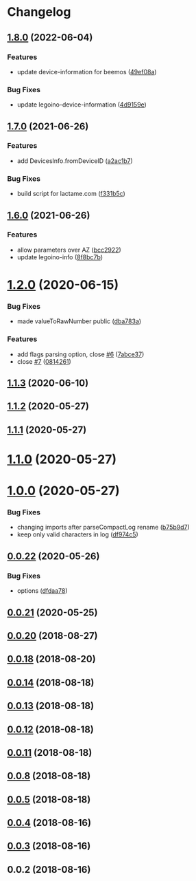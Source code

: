 # Changelog

## [1.8.0](https://www.github.com/Hackuarium/legoino-util/compare/v1.7.0...v1.8.0) (2022-06-04)


### Features

* update device-information for beemos ([49ef08a](https://www.github.com/Hackuarium/legoino-util/commit/49ef08a15ad2703bbf1d5f65090060ecc9e36881))


### Bug Fixes

* update legoino-device-information ([4d9159e](https://www.github.com/Hackuarium/legoino-util/commit/4d9159e63b6ac16f7e27b84a82980f55fd1faad1))

## [1.7.0](https://www.github.com/Hackuarium/legoino-util/compare/v1.6.0...v1.7.0) (2021-06-26)


### Features

* add DevicesInfo.fromDeviceID ([a2ac1b7](https://www.github.com/Hackuarium/legoino-util/commit/a2ac1b7a6529389c37258e0250f1d67827276aca))


### Bug Fixes

* build script for lactame.com ([f331b5c](https://www.github.com/Hackuarium/legoino-util/commit/f331b5c967fc69203d31f10df280c5930f0cb20f))

## [1.6.0](https://github.com/Hackuarium/legoino-util/compare/v1.3.1...v1.6.0) (2021-06-26)


### Features

* allow parameters over AZ ([bcc2922](https://github.com/Hackuarium/legoino-util/commit/bcc2922645127b97fa0badf1001559706a024ac4))
* update legoino-info ([8f8bc7b](https://github.com/Hackuarium/legoino-util/commit/8f8bc7b6c02ebb1c44e410132b42cf611238adf7))

# [1.2.0](https://github.com/Hackuarium/legoino-util/compare/v1.1.3...v1.2.0) (2020-06-15)


### Bug Fixes

* made valueToRawNumber public ([dba783a](https://github.com/Hackuarium/legoino-util/commit/dba783a1802919ef3c57637d61dee7a85efa1c42))


### Features

* add flags parsing option, close [#6](https://github.com/Hackuarium/legoino-util/issues/6) ([7abce37](https://github.com/Hackuarium/legoino-util/commit/7abce37081c2fa4387cf8954a27e6910f7d70047))
* close [#7](https://github.com/Hackuarium/legoino-util/issues/7) ([0814261](https://github.com/Hackuarium/legoino-util/commit/0814261fd777b829d9a3ace75759f525a6c1c686))



## [1.1.3](https://github.com/Hackuarium/legoino-util/compare/v1.1.2...v1.1.3) (2020-06-10)



## [1.1.2](https://github.com/Hackuarium/legoino-util/compare/v1.1.1...v1.1.2) (2020-05-27)



## [1.1.1](https://github.com/Hackuarium/legoino-util/compare/v1.1.0...v1.1.1) (2020-05-27)



# [1.1.0](https://github.com/Hackuarium/legoino-util/compare/v1.0.0...v1.1.0) (2020-05-27)



# [1.0.0](https://github.com/Hackuarium/legoino-util/compare/v0.0.22...v1.0.0) (2020-05-27)


### Bug Fixes

* changing imports after parseCompactLog rename ([b75b9d7](https://github.com/Hackuarium/legoino-util/commit/b75b9d79a2c4f1bc5bb87212929475660013459f))
* keep only valid characters in log ([df974c5](https://github.com/Hackuarium/legoino-util/commit/df974c50ef0c1b1cbbaa086ff94552d21be6b6fa))



## [0.0.22](https://github.com/Hackuarium/legoino-util/compare/v0.0.21...v0.0.22) (2020-05-26)


### Bug Fixes

* options ([dfdaa78](https://github.com/Hackuarium/legoino-util/commit/dfdaa78e7cfa7708c90394454c4cf5a9dba54797))



## [0.0.21](https://github.com/Hackuarium/legoino-util/compare/v0.0.20...v0.0.21) (2020-05-25)



<a name="0.0.20"></a>
## [0.0.20](https://github.com/mljs/legoino-util/compare/v0.0.19...v0.0.20) (2018-08-27)



<a name="0.0.18"></a>
## [0.0.18](https://github.com/mljs/legoino-util/compare/v0.0.17...v0.0.18) (2018-08-20)



<a name="0.0.14"></a>
## [0.0.14](https://github.com/mljs/legoino-util/compare/v0.0.13...v0.0.14) (2018-08-18)



<a name="0.0.13"></a>
## [0.0.13](https://github.com/mljs/legoino-util/compare/v0.0.12...v0.0.13) (2018-08-18)



<a name="0.0.12"></a>
## [0.0.12](https://github.com/mljs/legoino-util/compare/v0.0.11...v0.0.12) (2018-08-18)



<a name="0.0.11"></a>
## [0.0.11](https://github.com/mljs/legoino-util/compare/v0.0.10...v0.0.11) (2018-08-18)



<a name="0.0.8"></a>
## [0.0.8](https://github.com/mljs/legoino-util/compare/v0.0.7...v0.0.8) (2018-08-18)



<a name="0.0.5"></a>
## [0.0.5](https://github.com/mljs/legoino-util/compare/v0.0.4...v0.0.5) (2018-08-18)



<a name="0.0.4"></a>
## [0.0.4](https://github.com/mljs/legoino-util/compare/v0.0.3...v0.0.4) (2018-08-16)



<a name="0.0.3"></a>
## [0.0.3](https://github.com/mljs/legoino-util/compare/v0.0.2...v0.0.3) (2018-08-16)



<a name="0.0.2"></a>
## 0.0.2 (2018-08-16)
